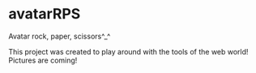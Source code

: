 # avatarRPS
Avatar rock, paper, scissors^_^

This project was created to play around with the tools of the web world! Pictures are coming!
